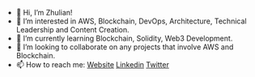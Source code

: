 - 👋 Hi, I’m Zhulian!
- 👀 I’m interested in AWS, Blockchain, DevOps, Architecture, Technical Leadership and Content Creation.
- 🌱 I’m currently learning Blockchain, Solidity, Web3 Development.
- 💞️ I’m looking to collaborate on any projects that involve AWS and Blockchain.
- 📫 How to reach me: [Website](ginev.tech) [Linkedin](https://linkedin.com/in/zhginev) [Twitter](https://twitter.com/zhulian_ginev)
